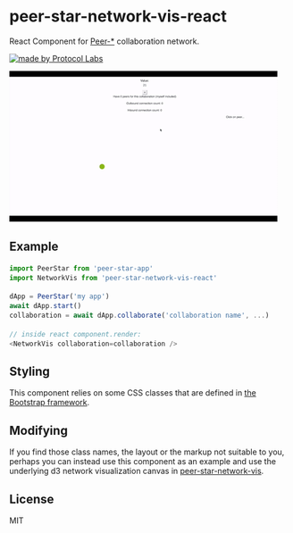 # peer-star-network-vis-react

React Component for [Peer-*](https://github.com/ipfs-shipyard/peer-star-app) collaboration network.

[![made by Protocol Labs](https://img.shields.io/badge/made%20by-Protocol%20Labs-blue.svg?style=flat-square)](https://protocol.ai)

![Example video](docs/example-video.gif)

## Example

```js
import PeerStar from 'peer-star-app'
import NetworkVis from 'peer-star-network-vis-react'

dApp = PeerStar('my app')
await dApp.start()
collaboration = await dApp.collaborate('collaboration name', ...)

// inside react component.render:
<NetworkVis collaboration=collaboration />
```

## Styling

This component relies on some CSS classes that are defined in [the Bootstrap framework](https://getbootstrap.com).

## Modifying

If you find those class names, the layout or the markup not suitable to you, perhaps you can instead use this component as an example and use the underlying d3 network visualization canvas in [peer-star-network-vis](https://github.com/ipfs-shipyard/peer-star-network-vis).

## License

MIT
